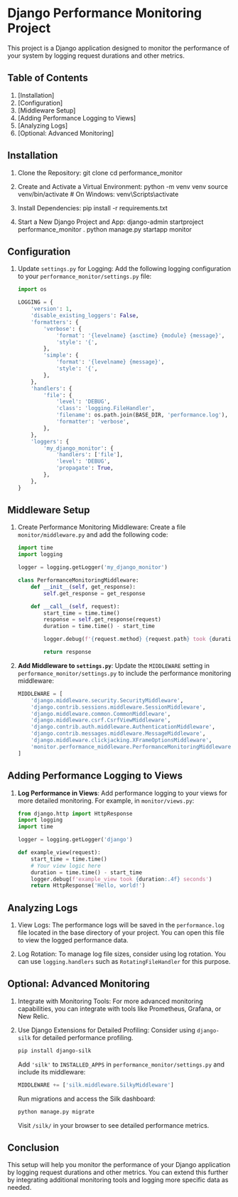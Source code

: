 
# Django Performance Monitoring Project

This project is a Django application designed to monitor the performance of your system by logging request durations and other metrics.

## Table of Contents

1. [Installation]
2. [Configuration]
3. [Middleware Setup]
4. [Adding Performance Logging to Views]
5. [Analyzing Logs]
6. [Optional: Advanced Monitoring]

## Installation

1. Clone the Repository:
   git clone [<repository-url>](https://github.com/YENG-SEBASTIAN/djangp-logging-tutorials.git)
   cd performance_monitor

2. Create and Activate a Virtual Environment:
   python -m venv venv
   source venv/bin/activate  # On Windows: venv\Scripts\activate

3. Install Dependencies:
   pip install -r requirements.txt

4. Start a New Django Project and App:
   django-admin startproject performance_monitor .
   python manage.py startapp monitor

## Configuration

1. Update `settings.py` for Logging:
   Add the following logging configuration to your `performance_monitor/settings.py` file:
   
   ```python
   import os

   LOGGING = {
       'version': 1,
       'disable_existing_loggers': False,
       'formatters': {
           'verbose': {
               'format': '{levelname} {asctime} {module} {message}',
               'style': '{',
           },
           'simple': {
               'format': '{levelname} {message}',
               'style': '{',
           },
       },
       'handlers': {
           'file': {
               'level': 'DEBUG',
               'class': 'logging.FileHandler',
               'filename': os.path.join(BASE_DIR, 'performance.log'),
               'formatter': 'verbose',
           },
       },
       'loggers': {
           'my_django_monitor': {
               'handlers': ['file'],
               'level': 'DEBUG',
               'propagate': True,
           },
       },
   }
   ```

## Middleware Setup

1. Create Performance Monitoring Middleware:
   Create a file `monitor/middleware.py` and add the following code:

   ```python
   import time
   import logging

   logger = logging.getLogger('my_django_monitor')

   class PerformanceMonitoringMiddleware:
       def __init__(self, get_response):
           self.get_response = get_response

       def __call__(self, request):
           start_time = time.time()
           response = self.get_response(request)
           duration = time.time() - start_time

           logger.debug(f'{request.method} {request.path} took {duration:.4f} seconds')

           return response
   ```

2. **Add Middleware to `settings.py`**:
   Update the `MIDDLEWARE` setting in `performance_monitor/settings.py` to include the performance monitoring middleware:

   ```python
   MIDDLEWARE = [
       'django.middleware.security.SecurityMiddleware',
       'django.contrib.sessions.middleware.SessionMiddleware',
       'django.middleware.common.CommonMiddleware',
       'django.middleware.csrf.CsrfViewMiddleware',
       'django.contrib.auth.middleware.AuthenticationMiddleware',
       'django.contrib.messages.middleware.MessageMiddleware',
       'django.middleware.clickjacking.XFrameOptionsMiddleware',
       'monitor.performance_middleware.PerformanceMonitoringMiddleware',  # Add this line
   ]
   ```

## Adding Performance Logging to Views

1. **Log Performance in Views**:
   Add performance logging to your views for more detailed monitoring. For example, in `monitor/views.py`:

   ```python
   from django.http import HttpResponse
   import logging
   import time

   logger = logging.getLogger('django')

   def example_view(request):
       start_time = time.time()
       # Your view logic here
       duration = time.time() - start_time
       logger.debug(f'example_view took {duration:.4f} seconds')
       return HttpResponse('Hello, world!')
   ```

## Analyzing Logs

1. View Logs:
   The performance logs will be saved in the `performance.log` file located in the base directory of your project. You can open this file to view the logged performance data.

2. Log Rotation:
   To manage log file sizes, consider using log rotation. You can use `logging.handlers` such as `RotatingFileHandler` for this purpose.

## Optional: Advanced Monitoring

1. Integrate with Monitoring Tools:
   For more advanced monitoring capabilities, you can integrate with tools like Prometheus, Grafana, or New Relic.

2. Use Django Extensions for Detailed Profiling:
   Consider using `django-silk` for detailed performance profiling.

   ```sh
   pip install django-silk
   ```

   Add `'silk'` to `INSTALLED_APPS` in `performance_monitor/settings.py` and include its middleware:

   ```python
   MIDDLEWARE += ['silk.middleware.SilkyMiddleware']
   ```

   Run migrations and access the Silk dashboard:

   ```sh
   python manage.py migrate
   ```

   Visit `/silk/` in your browser to see detailed performance metrics.

## Conclusion

This setup will help you monitor the performance of your Django application by logging request durations and other metrics. You can extend this further by integrating additional monitoring tools and logging more specific data as needed.
